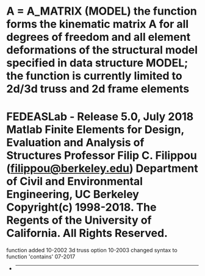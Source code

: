 A = A_MATRIX (MODEL)
the function forms the kinematic matrix A for all degrees of freedom and
all element deformations of the structural model specified in data structure MODEL; 
the function is currently limited to 2d/3d truss and 2d frame elements
=========================================================================================
FEDEASLab - Release 5.0, July 2018
Matlab Finite Elements for Design, Evaluation and Analysis of Structures
Professor Filip C. Filippou (filippou@berkeley.edu)
Department of Civil and Environmental Engineering, UC Berkeley
Copyright(c) 1998-2018. The Regents of the University of California. All Rights Reserved.
=========================================================================================
function added                                                                    10-2002
3d truss option                                                                   10-2003
changed syntax to function 'contains'                                             07-2017

+   ----------------------------------------------------------------------------------------
    
